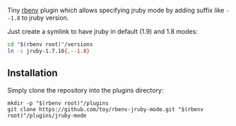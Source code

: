 Tiny [rbenv](http://rbenv.org/) plugin which allows specifying jruby mode by adding suffix like `--1.8` to jruby version.

Just create a symlink to have jruby in default (1.9) and 1.8 modes:

```sh
cd "$(rbenv root)"/versions
ln -s jruby-1.7.16{,--1.8}
```

## Installation

Simply clone the repository into the plugins directory:

    mkdir -p "$(rbenv root)"/plugins
    git clone https://github.com/toy/rbenv-jruby-mode.git "$(rbenv root)"/plugins/jruby-mode
